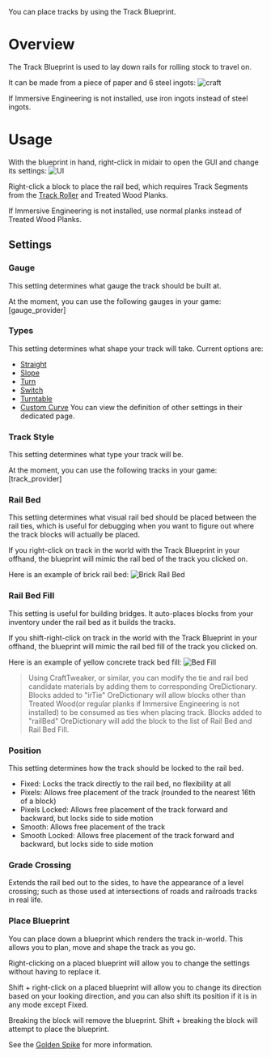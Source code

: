 You can place tracks by using the Track Blueprint.

# Overview
The Track Blueprint is used to lay down rails for rolling stock to travel on. 

It can be made from a piece of paper and 6 steel ingots:
![craft](immersiverailroading:wiki/images/track/track_crafting.png)

If Immersive Engineering is not installed, use iron ingots instead of steel ingots.

# Usage
With the blueprint in hand, right-click in midair to open the GUI and change its settings:
![UI](immersiverailroading:wiki/images/track/track_gui.png)

Right-click a block to place the rail bed, which requires Track Segments from the [Track Roller](immersiverailroading:wiki/en_us/machines/track_roller.md) and Treated Wood Planks.

If Immersive Engineering is not installed, use normal planks instead of Treated Wood Planks.

## Settings
### Gauge
This setting determines what gauge the track should be built at.

At the moment, you can use the following gauges in your game:
[gauge_provider]

### Types
This setting determines what shape your track will take. Current options are:
* [Straight](immersiverailroading:wiki/en_us/tracks/straight.md)
* [Slope](immersiverailroading:wiki/en_us/tracks/slope.md)
* [Turn](immersiverailroading:wiki/en_us/tracks/turn.md)
* [Switch](immersiverailroading:wiki/en_us/tracks/switch.md)
* [Turntable](immersiverailroading:wiki/en_us/tracks/turntable.md)
* [Custom Curve](immersiverailroading:wiki/en_us/tracks/custom_curves.md)
You can view the definition of other settings in their dedicated page.

### Track Style
This setting determines what type your track will be.

At the moment, you can use the following tracks in your game:
[track_provider]

### Rail Bed
This setting determines what visual rail bed should be placed between the rail ties, which is useful for debugging when you want to figure out where the track blocks will actually be placed.

If you right-click on track in the world with the Track Blueprint in your offhand, the blueprint will mimic the rail bed of the track you clicked on.

Here is an example of brick rail bed:
![Brick Rail Bed](immersiverailroading:wiki/images/track3.png)

### Rail Bed Fill
This setting is useful for building bridges.  It auto-places blocks from your inventory under the rail bed as it builds the tracks.

If you shift-right-click on track in the world with the Track Blueprint in your offhand, the blueprint will mimic the rail bed fill of the track you clicked on.

Here is an example of yellow concrete track bed fill:
![Bed Fill](immersiverailroading:wiki/images/track4.png)

> Using CraftTweaker, or similar, you can modify the tie and rail bed candidate materials by adding them to corresponding OreDictionary.
> Blocks added to "irTie" OreDictionary will allow blocks other than Treated Wood(or regular planks if Immersive Engineering is not installed) to be consumed as ties when placing track.
> Blocks added to "railBed" OreDictionary will add the block to the list of Rail Bed and Rail Bed Fill.

### Position
This setting determines how the track should be locked to the rail bed.
* Fixed: Locks the track directly to the rail bed, no flexibility at all
* Pixels: Allows free placement of the track (rounded to the nearest 16th of a block)
* Pixels Locked: Allows free placement of the track forward and backward, but locks side to side motion
* Smooth: Allows free placement of the track
* Smooth Locked: Allows free placement of the track forward and backward, but locks side to side motion

### Grade Crossing
Extends the rail bed out to the sides, to have the appearance of a level crossing; such as those used at intersections of roads and railroads tracks in real life.

### Place Blueprint
You can place down a blueprint which renders the track in-world.  This allows you to plan, move and shape the track as you go.

Right-clicking on a placed blueprint will allow you to change the settings without having to replace it.

Shift \+ right-click on a placed blueprint will allow you to change its direction based on your looking direction, and you can also shift its position if it is in any mode except Fixed.

Breaking the block will remove the blueprint.  Shift \+ breaking the block will attempt to place the blueprint.

See the [Golden Spike](immersiverailroading:wiki/en_us/tracks/golden_spike.md) for more information.